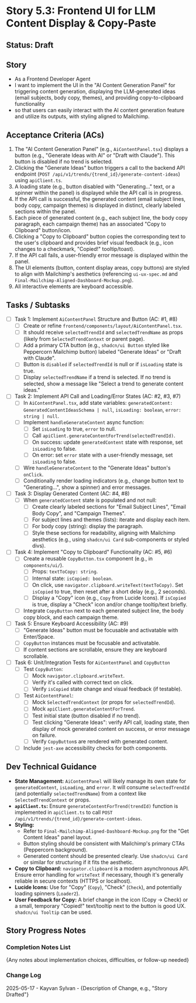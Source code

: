 # Story 5.3: Frontend UI for LLM Content Display & Copy-Paste

## Status: Draft

## Story

- As a Frontend Developer Agent
- I want to implement the UI in the "AI Content Generation Panel" for triggering content generation, displaying the LLM-generated ideas (email subjects, body copy, themes), and providing copy-to-clipboard functionality
- so that users can easily interact with the AI content generation feature and utilize its outputs, with styling aligned to Mailchimp.

## Acceptance Criteria (ACs)

1. The "AI Content Generation Panel" (e.g., `AiContentPanel.tsx`) displays a button (e.g., "Generate Ideas with AI" or "Draft with Claude"). This button is disabled if no trend is selected.
2. Clicking the "Generate Ideas" button triggers a call to the backend API endpoint (`POST /api/v1/trends/{trend_id}/generate-content-ideas`) using `apiClient.ts`.
3. A loading state (e.g., button disabled with "Generating..." text, or a spinner within the panel) is displayed while the API call is in progress.
4. If the API call is successful, the generated content (email subject lines, body copy, campaign themes) is displayed in distinct, clearly labeled sections within the panel.
5. Each piece of generated content (e.g., each subject line, the body copy paragraph, each campaign theme) has an associated "Copy to Clipboard" button/icon.
6. Clicking a "Copy to Clipboard" button copies the corresponding text to the user's clipboard and provides brief visual feedback (e.g., icon changes to a checkmark, "Copied!" tooltip/toast).
7. If the API call fails, a user-friendly error message is displayed within the panel.
8. The UI elements (button, content display areas, copy buttons) are styled to align with Mailchimp's aesthetics (referencing `ui-ux-spec.md` and `Final-Mailchimp-Aligned-Dashboard-Mockup.png`).
9. All interactive elements are keyboard accessible.

## Tasks / Subtasks

- [ ] Task 1: Implement `AiContentPanel` Structure and Button (AC: #1, #8)
  - [ ] Create or refine `frontend/components/layout/AiContentPanel.tsx`.
  - [ ] It should receive `selectedTrendId` and `selectedTrendName` as props (likely from `SelectedTrendContext` or parent page).
  - [ ] Add a primary CTA button (e.g., `shadcn/ui Button` styled like Peppercorn Mailchimp button) labeled "Generate Ideas" or "Draft with Claude".
  - [ ] Button is `disabled` if `selectedTrendId` is null or if `isLoading` state is true.
  - [ ] Display `selectedTrendName` if a trend is selected. If no trend is selected, show a message like "Select a trend to generate content ideas."
- [ ] Task 2: Implement API Call and Loading/Error States (AC: #2, #3, #7)
  - [ ] In `AiContentPanel.tsx`, add state variables: `generatedContent: GeneratedContentIdeasSchema | null`, `isLoading: boolean`, `error: string | null`.
  - [ ] Implement `handleGenerateContent` async function:
    - [ ] Set `isLoading` to true, `error` to null.
    - [ ] Call `apiClient.generateContentForTrend(selectedTrendId)`.
    - [ ] On success: update `generatedContent` state with response, set `isLoading` to false.
    - [ ] On error: set `error` state with a user-friendly message, set `isLoading` to false.
  - [ ] Wire `handleGenerateContent` to the "Generate Ideas" button's `onClick`.
  - [ ] Conditionally render loading indicators (e.g., change button text to "Generating...", show a spinner) and error messages.
- [ ] Task 3: Display Generated Content (AC: #4, #8)
  - [ ] When `generatedContent` state is populated and not null:
    - [ ] Create clearly labeled sections for "Email Subject Lines", "Email Body Copy", and "Campaign Themes".
    - [ ] For subject lines and themes (lists): iterate and display each item.
    - [ ] For body copy (string): display the paragraph.
    - [ ] Style these sections for readability, aligning with Mailchimp aesthetics (e.g., using `shadcn/ui Card` sub-components or styled divs).
- [ ] Task 4: Implement "Copy to Clipboard" Functionality (AC: #5, #6)
  - [ ] Create a reusable `CopyButton.tsx` component (e.g., in `components/ui/`).
    - [ ] Props: `textToCopy: string`.
    - [ ] Internal state: `isCopied: boolean`.
    - [ ] On click, use `navigator.clipboard.writeText(textToCopy)`. Set `isCopied` to true, then reset after a short delay (e.g., 2 seconds).
    - [ ] Display a "Copy" icon (e.g., `Copy` from Lucide Icons). If `isCopied` is true, display a "Check" icon and/or change tooltip/text briefly.
  - [ ] Integrate `CopyButton` next to each generated subject line, the body copy block, and each campaign theme.
- [ ] Task 5: Ensure Keyboard Accessibility (AC: #9)
  - [ ] "Generate Ideas" button must be focusable and activatable with Enter/Space.
  - [ ] `CopyButton` instances must be focusable and activatable.
  - [ ] If content sections are scrollable, ensure they are keyboard scrollable.
- [ ] Task 6: Unit/Integration Tests for `AiContentPanel` and `CopyButton`
  - [ ] Test `CopyButton`:
    - [ ] Mock `navigator.clipboard.writeText`.
    - [ ] Verify it's called with correct text on click.
    - [ ] Verify `isCopied` state change and visual feedback (if testable).
  - [ ] Test `AiContentPanel`:
    - [ ] Mock `SelectedTrendContext` (or props for `selectedTrendId`).
    - [ ] Mock `apiClient.generateContentForTrend`.
    - [ ] Test initial state (button disabled if no trend).
    - [ ] Test clicking "Generate Ideas": verify API call, loading state, then display of mock generated content on success, or error message on failure.
    - [ ] Verify `CopyButton`s are rendered with generated content.
  - [ ] Include `jest-axe` accessibility checks for both components.

## Dev Technical Guidance

- **State Management:** `AiContentPanel` will likely manage its own state for `generatedContent`, `isLoading`, and `error`. It will consume `selectedTrendId` (and potentially `selectedTrendName`) from a context like `SelectedTrendContext` or props.
- **`apiClient.ts`:** Ensure `generateContentForTrend(trendId)` function is implemented in `apiClient.ts` to call `POST /api/v1/trends/{trend_id}/generate-content-ideas`.
- **Styling:**
  - Refer to `Final-Mailchimp-Aligned-Dashboard-Mockup.png` for the "Get Content Ideas" panel layout.
  - Button styling should be consistent with Mailchimp's primary CTAs (Peppercorn background).
  - Generated content should be presented clearly. Use `shadcn/ui Card` or similar for structuring if it fits the aesthetic.
- **Copy to Clipboard:** `navigator.clipboard` is a modern asynchronous API. Ensure error handling for `writeText` if necessary, though it's generally reliable in secure contexts (HTTPS or localhost).
- **Lucide Icons:** Use for "Copy" (`Copy`), "Check" (`Check`), and potentially loading spinners (`Loader2`).
- **User Feedback for Copy:** A brief change in the icon (Copy -> Check) or a small, temporary "Copied!" text/tooltip next to the button is good UX. `shadcn/ui Tooltip` can be used.

## Story Progress Notes

### Completion Notes List

{Any notes about implementation choices, difficulties, or follow-up needed}

### Change Log

2025-05-17 - Kayvan Sylvan - {Description of Change, e.g., "Story Drafted"}
